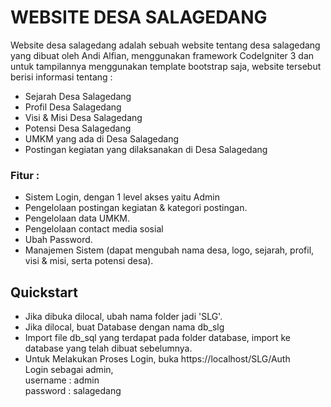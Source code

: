 # WEBSITE DESA SALAGEDANG
Website desa salagedang adalah sebuah website tentang desa salagedang yang dibuat oleh Andi Alfian, menggunakan framework CodeIgniter 3 dan untuk tampilannya menggunakan template bootstrap saja, website tersebut berisi informasi tentang : <br>
- Sejarah Desa Salagedang
- Profil Desa Salagedang
- Visi & Misi Desa Salagedang
- Potensi Desa Salagedang
- UMKM yang ada di Desa Salagedang
- Postingan kegiatan yang dilaksanakan di Desa Salagedang

### Fitur :
- Sistem Login, dengan 1 level akses yaitu Admin
- Pengelolaan postingan kegiatan & kategori postingan.
- Pengelolaan data UMKM.
- Pengelolaan contact media sosial
- Ubah Password.
- Manajemen Sistem (dapat mengubah nama desa, logo, sejarah, profil, visi & misi, serta potensi desa).

## Quickstart
- Jika dibuka dilocal, ubah nama folder jadi 'SLG'.
- Jika dilocal, buat Database dengan nama db_slg
- Import file db_sql yang terdapat pada folder database, import ke database yang telah dibuat sebelumnya.
- Untuk Melakukan Proses Login, buka https://localhost/SLG/Auth <br>
Login sebagai admin, <br> 
username : admin <br>
password : salagedang <br>
